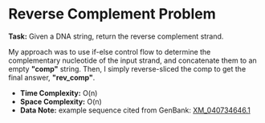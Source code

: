 # Reverse Complement Problem

**Task:** Given a DNA string, return the reverse complement strand.

My approach was to use if-else control flow to determine the complementary nucleotide of the input strand, and concatenate them to an empty **"comp"** string. 
Then, I simply reverse-sliced the comp to get the final answer, **"rev_comp"**.

- **Time Complexity:** O(n)
- **Space Complexity:** O(n)
- **Data Note:** example sequence cited from GenBank: [XM_040734646.1](https://www.ncbi.nlm.nih.gov/nuccore/XM_040734646.1)
